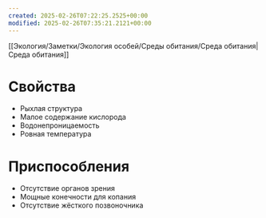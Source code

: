 ```yaml
---
created: 2025-02-26T07:22:25.2525+00:00
modified: 2025-02-26T07:35:21.2121+00:00
---
```

[[Экология/Заметки/Экология особей/Среды обитания/Среда обитания|Среда обитания]]

# Свойства
* Рыхлая структура
* Малое содержание кислорода
* Водонепроницаемость
* Ровная температура

# Приспособления
* Отсутствие органов зрения
* Мощные конечности для копания
* Отсутствие жёсткого позвоночника